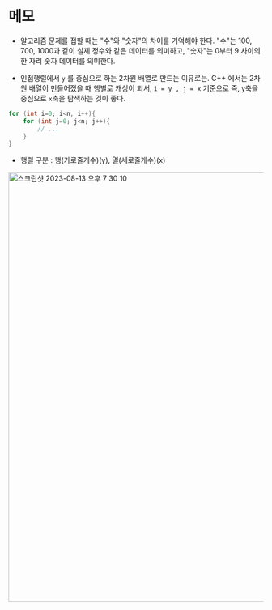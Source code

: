 # 메모

- 알고리즘 문제를 접할 때는 "수"와 "숫자"의 차이를 기억해야 한다. "수"는 100, 700, 1000과 같이 실제 정수와 같은 데이터를 의미하고, "숫자"는 0부터 9 사이의 한 자리 숫자 데이터를 의미한다.

- 인접행렬에서
  ``y`` 를 중심으로 하는 2차원 배열로 만드는 이유로는. C++ 에서는 2차원 배열이 만들어졌을 때 행별로 캐싱이 되서, 
``i = y , j = x`` 기준으로 즉, ``y``축을 중심으로 ``x``축을 탐색하는 것이 좋다.
```cpp
for (int i=0; i<n, i++){
	for (int j=0; j<n; j++){
    	// ...
    }
}
```

- 행렬 구분 : 행(가로줄개수)(y), 열(세로줄개수)(x)
<img width="849" alt="스크린샷 2023-08-13 오후 7 30 10" src="https://github.com/strurao/Algorithm/assets/126440235/8f549a3a-c69d-4f18-9732-6d8f16cbcc20">
